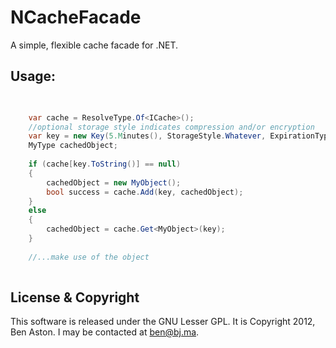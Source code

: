 NCacheFacade
=====

A simple, flexible cache facade for .NET.

Usage:
--------

```C#

	
	var cache = ResolveType.Of<ICache>(); 	
	//optional storage style indicates compression and/or encryption
	var key = new Key(5.Minutes(), StorageStyle.Whatever, ExpirationType.Whatever, "unique-name");
	MyType cachedObject;
	
	if (cache[key.ToString()] == null)
	{
		cachedObject = new MyObject();
		bool success = cache.Add(key, cachedObject);
	}
	else
	{
		cachedObject = cache.Get<MyObject>(key);
	}
	
	//...make use of the object
	
```

License & Copyright
--------

This software is released under the GNU Lesser GPL. It is Copyright 2012, Ben Aston. I may be contacted at ben@bj.ma.